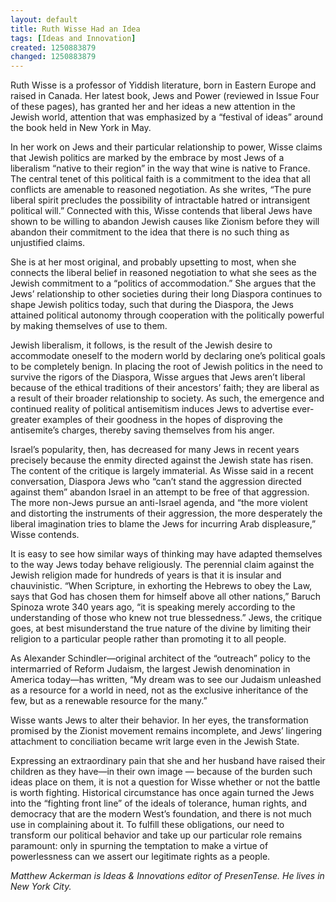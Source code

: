 ```yaml
---
layout: default
title: Ruth Wisse Had an Idea
tags: [Ideas and Innovation]
created: 1250883879
changed: 1250883879
---
```

<p>Ruth Wisse is a professor of Yiddish literature, born in Eastern Europe and raised in Canada. Her latest book, Jews and Power (reviewed in Issue Four of these pages), has granted her and her ideas a new attention in the Jewish world, attention that was emphasized by a &ldquo;festival of ideas&rdquo; around the book held in New York in May.</p>
<p>In her work on Jews and their particular relationship to power, Wisse claims that Jewish politics are marked by the embrace by most Jews of a liberalism &ldquo;native to their region&rdquo; in the way that wine is native to France. The central tenet of this political faith is a commitment to the idea that all conflicts are amenable to reasoned negotiation. As she writes, &ldquo;The pure liberal spirit precludes the possibility of intractable hatred or intransigent political will.&rdquo; Connected with this, Wisse contends that liberal Jews have shown to be willing to abandon Jewish causes like Zionism before they will abandon their commitment to the idea that there is no such thing as unjustified claims.</p>
<p>She is at her most original, and probably upsetting to most, when she connects the liberal belief in reasoned negotiation to what she sees as the Jewish commitment to a &ldquo;politics of accommodation.&rdquo; She argues that the Jews&rsquo; relationship to other societies during their long Diaspora continues to shape Jewish politics today, such that during the Diaspora, the Jews attained political autonomy through cooperation with the politically powerful by making themselves of use to them.</p>
<p>Jewish liberalism, it follows, is the result of the Jewish desire to accommodate oneself to the modern world by declaring one&rsquo;s political goals to be completely benign. In placing the root of Jewish politics in the need to survive the rigors of the Diaspora, Wisse argues that Jews aren&rsquo;t liberal because of the ethical traditions of their ancestors&rsquo; faith; they are liberal as a result of their broader relationship to society. As such, the emergence and continued reality of political antisemitism induces Jews to advertise ever-greater examples of their goodness in the hopes of disproving the antisemite&rsquo;s charges, thereby saving themselves from his anger.</p>
<p>Israel&rsquo;s popularity, then, has decreased for many Jews in recent years precisely because the enmity directed against the Jewish state has risen. The content of the critique is largely immaterial. As Wisse said in a recent conversation, Diaspora Jews who &ldquo;can&rsquo;t stand the aggression directed against them&rdquo; abandon Israel in an attempt to be free of that aggression. The more non-Jews pursue an anti-Israel agenda, and &ldquo;the more violent and distorting the instruments of their aggression, the more desperately the liberal imagination tries to blame the Jews for incurring Arab displeasure,&rdquo; Wisse contends.</p>
<p>It is easy to see how similar ways of thinking may have adapted themselves to the way Jews today behave religiously. The perennial claim against the Jewish religion made for hundreds of years is that it is insular and chauvinistic. &ldquo;When Scripture, in exhorting the Hebrews to obey the Law, says that God has chosen them for himself above all other nations,&rdquo; Baruch Spinoza wrote 340 years ago, &ldquo;it is speaking merely according to the understanding of those who knew not true blessedness.&rdquo; Jews, the critique goes, at best misunderstand the true nature of the divine by limiting their religion to a particular people rather than promoting it to all people.</p>
<p>As Alexander Schindler&mdash;original architect of the &ldquo;outreach&rdquo; policy to the intermarried of Reform Judaism, the largest Jewish denomination in America today&mdash;has written, &ldquo;My dream was to see our Judaism unleashed as a resource for a world in need, not as the exclusive inheritance of the few, but as a renewable resource for the many.&rdquo;</p>
<p>Wisse wants Jews to alter their behavior. In her eyes, the transformation promised by the Zionist movement remains incomplete, and Jews&rsquo; lingering attachment to conciliation became writ large even in the Jewish State.</p>
<p>Expressing an extraordinary pain that she and her husband have raised their children as they have&mdash;in their own image &mdash; because of the burden such ideas place on them, it is not a question for Wisse whether or not the battle is worth fighting. Historical circumstance has once again turned the Jews into the &ldquo;fighting front line&rdquo; of the ideals of tolerance, human rights, and democracy that are the modern West&rsquo;s foundation, and there is not much use in complaining about it. To fulfill these obligations, our need to transform our political behavior and take up our particular role remains paramount: only in spurning the temptation to make a virtue of powerlessness can we assert our legitimate rights as a people.</p>
<p><em>Matthew Ackerman is Ideas &amp; Innovations editor of PresenTense. He lives in New York City.</em></p>
